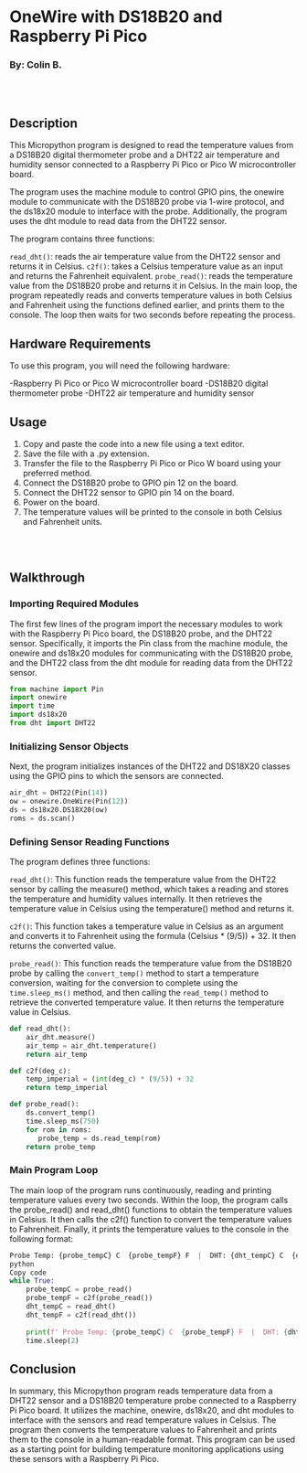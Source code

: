 # OneWire with DS18B20 and Raspberry Pi Pico
### By: Colin B.

<br><br/>

## Description
This Micropython program is designed to read the temperature values from a DS18B20 digital thermometer probe and a DHT22 air temperature and humidity sensor connected to a Raspberry Pi Pico or Pico W microcontroller board.

The program uses the machine module to control GPIO pins, the onewire module to communicate with the DS18B20 probe via 1-wire protocol, and the ds18x20 module to interface with the probe. Additionally, the program uses the dht module to read data from the DHT22 sensor.

The program contains three functions:

```read_dht()```: reads the air temperature value from the DHT22 sensor and returns it in Celsius.
```c2f()```: takes a Celsius temperature value as an input and returns the Fahrenheit equivalent.
```probe_read()```: reads the temperature value from the DS18B20 probe and returns it in Celsius.
In the main loop, the program repeatedly reads and converts temperature values in both Celsius and Fahrenheit using the functions defined earlier, and prints them to the console. The loop then waits for two seconds before repeating the process.

## Hardware Requirements
To use this program, you will need the following hardware:

-Raspberry Pi Pico or Pico W microcontroller board
-DS18B20 digital thermometer probe
-DHT22 air temperature and humidity sensor

## Usage
1. Copy and paste the code into a new file using a text editor.
1. Save the file with a .py extension.
1. Transfer the file to the Raspberry Pi Pico or Pico W board using your preferred method.
1. Connect the DS18B20 probe to GPIO pin 12 on the board.
1. Connect the DHT22 sensor to GPIO pin 14 on the board.
1. Power on the board.
1. The temperature values will be printed to the console in both Celsius and Fahrenheit units.


<br><br/>



## Walkthrough
### Importing Required Modules

The first few lines of the program import the necessary modules to work with the Raspberry Pi Pico board, the DS18B20 probe, and the DHT22 sensor. Specifically, it imports the Pin class from the machine module, the onewire and ds18x20 modules for communicating with the DS18B20 probe, and the DHT22 class from the dht module for reading data from the DHT22 sensor.

```python
from machine import Pin
import onewire
import time
import ds18x20
from dht import DHT22
```

### Initializing Sensor Objects
Next, the program initializes instances of the DHT22 and DS18X20 classes using the GPIO pins to which the sensors are connected.

```python
air_dht = DHT22(Pin(14))
ow = onewire.OneWire(Pin(12))
ds = ds18x20.DS18X20(ow)
roms = ds.scan()
```

### Defining Sensor Reading Functions
The program defines three functions:

```read_dht()```: This function reads the temperature value from the DHT22 sensor by calling the measure() method, which takes a reading and stores the temperature and humidity values internally. It then retrieves the temperature value in Celsius using the temperature() method and returns it.

```c2f()```: This function takes a temperature value in Celsius as an argument and converts it to Fahrenheit using the formula (Celsius * (9/5)) + 32. It then returns the converted value.

```probe_read()```: This function reads the temperature value from the DS18B20 probe by calling the ```convert_temp()``` method to start a temperature conversion, waiting for the conversion to complete using the ```time.sleep_ms()``` method, and then calling the ```read_temp()``` method to retrieve the converted temperature value. It then returns the temperature value in Celsius.

```python
def read_dht():
    air_dht.measure()
    air_temp = air_dht.temperature()
    return air_temp

def c2f(deg_c):
    temp_imperial = (int(deg_c) * (9/5)) + 32
    return temp_imperial

def probe_read():
    ds.convert_temp()
    time.sleep_ms(750)
    for rom in roms:
       probe_temp = ds.read_temp(rom)
    return probe_temp
```

### Main Program Loop
The main loop of the program runs continuously, reading and printing temperature values every two seconds. Within the loop, the program calls the probe_read() and read_dht() functions to obtain the temperature values in Celsius. It then calls the c2f() function to convert the temperature values to Fahrenheit. Finally, it prints the temperature values to the console in the following format:

```python
Probe Temp: {probe_tempC} C  {probe_tempF} F  |  DHT: {dht_tempC} C  {dht_tempF} F
python
Copy code
while True:
    probe_tempC = probe_read()
    probe_tempF = c2f(probe_read())
    dht_tempC = read_dht()
    dht_tempF = c2f(read_dht())
    
    print(f' Probe Temp: {probe_tempC} C  {probe_tempF} F  |  DHT: {dht_tempC} C  {dht_tempF} F')
    time.sleep(2)
```


## Conclusion

In summary, this Micropython program reads temperature data from a DHT22 sensor and a DS18B20 temperature probe connected to a Raspberry Pi Pico board. It utilizes the machine, onewire, ds18x20, and dht modules to interface with the sensors and read temperature values in Celsius. The program then converts the temperature values to Fahrenheit and prints them to the console in a human-readable format. This program can be used as a starting point for building temperature monitoring applications using these sensors with a Raspberry Pi Pico.